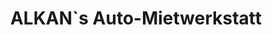 ---
title: "ALKAN`s Auto-Mietwerkstatt"
url: /gelnhausen/alkan-s-auto-mietwerkstatt/
shop: Autowerkstatt
---